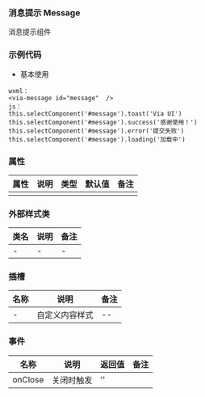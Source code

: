 ### 消息提示 Message
  消息提示组件


### 示例代码
* 基本使用
  
```
wxml：
<via-message id="message"  />
js：
this.selectComponent('#message').toast('Via UI')
this.selectComponent('#message').success('感谢使用！')
this.selectComponent('#message').error('提交失败')
this.selectComponent('#message').loading('加载中')
```

 

### 属性
| 属性 | 说明 | 类型 | 默认值 | 备注 |
| --- | --- | --- | --- | --- |
|||||||

 
 

### 外部样式类
| 类名 | 说明 | 备注 | 
| --- | --- | --- |
| - | - | - |
 

### 插槽
| 名称 | 说明 | 备注 |
| --- | --- | --- |
| - | 自定义内容样式 | -- |
 


### 事件
| 名称 | 说明 | 返回值 | 备注 |
| --- | --- | --- | --- |
| onClose | 关闭时触发 | ''  |  | |
  

